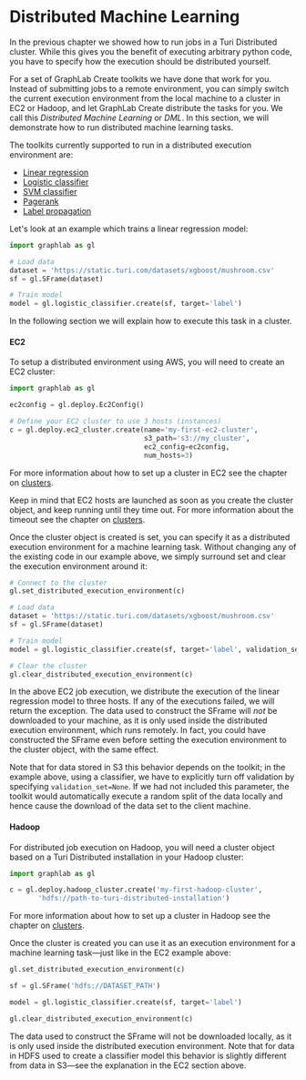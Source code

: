 <script src="../turi/js/recview.js"></script>
# Distributed Machine Learning

In the previous chapter we showed how to run jobs in a Turi Distributed cluster. While this gives you the benefit of executing arbitrary python code, you have to specify how the execution should be distributed yourself.

For a set of GraphLab Create toolkits we have done that work for you. Instead of submitting jobs to a remote environment, you can simply switch the current execution environment from the local machine to a cluster in EC2 or Hadoop, and let GraphLab Create distribute the tasks for you. We call this _Distributed Machine Learning_ or _DML_. In this section, we will demonstrate how to run distributed machine learning tasks.

The toolkits currently supported to run in a distributed execution environment are:
* [Linear regression](https://turi.com/learn/userguide/supervised-learning/linear-regression.html)
* [Logistic classifier](https://turi.com/learn/userguide/supervised-learning/logistic-regression.html)
* [SVM classifier](https://turi.com/learn/userguide/supervised-learning/svm.html)
* [Pagerank](https://turi.com/products/create/docs/generated/graphlab.pagerank.create.html)
* [Label propagation](https://turi.com/products/create/docs/generated/graphlab.label_propagation.create.html)

Let's look at an example which trains a linear regression model:

```python
import graphlab as gl

# Load data
dataset = 'https://static.turi.com/datasets/xgboost/mushroom.csv'
sf = gl.SFrame(dataset)

# Train model
model = gl.logistic_classifier.create(sf, target='label')
```

In the following section we will explain how to execute this task in a cluster.

#### EC2

To setup a distributed environment using AWS, you will need to create an EC2 cluster:

```python
import graphlab as gl

ec2config = gl.deploy.Ec2Config()

# Define your EC2 cluster to use 3 hosts (instances)
c = gl.deploy.ec2_cluster.create(name='my-first-ec2-cluster',
                                 s3_path='s3://my_cluster',
                                 ec2_config=ec2config,
                                 num_hosts=3)
```

For more information about how to set up a cluster in EC2 see the chapter on [clusters](pipeline-ec2-hadoop.md).

Keep in mind that EC2 hosts are launched as soon as you create the cluster object, and keep running until they time out. For more information about the timeout see the chapter on [clusters](pipeline-ec2-hadoop.md).

Once the cluster object is created is set, you can specify it as a distributed execution environment for a machine learning task. Without changing any of the existing code in our example above, we simply surround set and clear the execution environment around it:

```python
# Connect to the cluster
gl.set_distributed_execution_environment(c)

# Load data
dataset = 'https://static.turi.com/datasets/xgboost/mushroom.csv'
sf = gl.SFrame(dataset)

# Train model
model = gl.logistic_classifier.create(sf, target='label', validation_set=None)

# Clear the cluster
gl.clear_distributed_execution_environment(c)
```

In the above EC2 job execution, we distribute the execution of the linear regression model to three hosts. If any of the executions failed, we will return the exception. The data used to construct the SFrame will _not_ be downloaded to your machine, as it is only used inside the distributed execution environment, which runs remotely. In fact, you could have constructed the SFrame even before setting the execution environment to the cluster object, with the same effect.

Note that for data stored in S3 this behavior depends on the toolkit; in the example above, using a classifier, we have to explicitly turn off validation by specifying `validation_set=None`. If we had not included this parameter, the toolkit would automatically execute a random split of the data locally and hence cause the download of the data set to the client machine.

#### Hadoop

For distributed job execution on Hadoop, you will need a cluster object based on a Turi Distributed installation in your Hadoop cluster:

```python
import graphlab as gl

c = gl.deploy.hadoop_cluster.create('my-first-hadoop-cluster',
       'hdfs://path-to-turi-distributed-installation')
```

For more information about how to set up a cluster in Hadoop see the chapter on [clusters](pipeline-ec2-hadoop.md).

Once the cluster is created you can use it as an execution environment for a machine learning task&mdash;just like in the EC2 example above:

```python
gl.set_distributed_execution_environment(c)

sf = gl.SFrame('hdfs://DATASET_PATH')

model = gl.logistic_classifier.create(sf, target='label')

gl.clear_distributed_execution_environment(c)
```

The data used to construct the SFrame will not be downloaded locally, as it is only used inside the distributed execution environment. Note that for data in HDFS used to create a classifier model this behavior is slightly different from data in S3&mdash;see the explanation in the EC2 section above.
